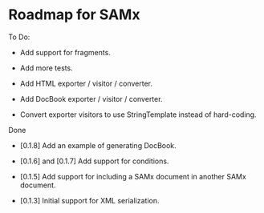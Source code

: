 Roadmap for SAMx
================

To Do:

* Add support for fragments.

* Add more tests.

* Add HTML exporter / visitor / converter.

* Add DocBook exporter / visitor / converter.

* Convert exporter visitors to use StringTemplate instead of hard-coding.

Done

* [0.1.8] Add an example of generating DocBook.

* [0.1.6] and [0.1.7] Add support for conditions.

* [0.1.5] Add support for including a SAMx document in another SAMx document.

* [0.1.3] Initial support for XML serialization.
